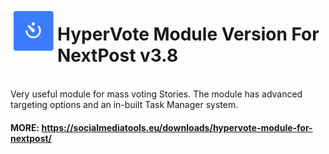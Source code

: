 <img src="https://raw.githubusercontent.com/socialmediatools/HyperVote-Module-For-NextPost/master/hypervote-icon.png" width=75 align=left> <h1>HyperVote Module Version For NextPost v3.8</h1>
<br>
Very useful module for mass voting Stories. The module has advanced targeting options and an in-built Task Manager system.

#### MORE: https://socialmediatools.eu/downloads/hypervote-module-for-nextpost/
